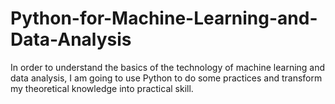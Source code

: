 # Python-for-Machine-Learning-and-Data-Analysis
In order to understand the basics of the technology of machine learning and data analysis, I am going to use Python to do some practices and transform my theoretical knowledge into practical skill.
